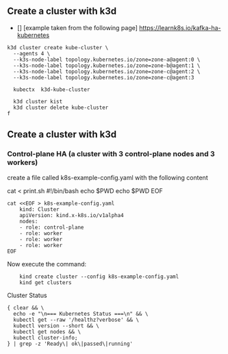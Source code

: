 
## Create a cluster with k3d 


- [] [example taken from the following page] https://learnk8s.io/kafka-ha-kubernetes

```
k3d cluster create kube-cluster \
  --agents 4 \
  --k3s-node-label topology.kubernetes.io/zone=zone-a@agent:0 \
  --k3s-node-label topology.kubernetes.io/zone=zone-b@agent:1 \
  --k3s-node-label topology.kubernetes.io/zone=zone-c@agent:2 \
  --k3s-node-label topology.kubernetes.io/zone=zone-c@agent:3

  kubectx  k3d-kube-cluster

  k3d cluster kist
  k3d cluster delete kube-cluster
f

```


## Create a cluster with k3d 
### Control-plane HA (a cluster with 3 control-plane nodes and 3 workers) 

  create a file called k8s-example-config.yaml with the following content


cat <<EOF > print.sh
#!/bin/bash
echo \$PWD
echo $PWD
EOF

```
cat <<EOF > k8s-example-config.yaml
    kind: Cluster
    apiVersion: kind.x-k8s.io/v1alpha4
    nodes:
    - role: control-plane
    - role: worker
    - role: worker
    - role: worker
EOF
```

  Now execute the command:

```
    kind create cluster --config k8s-example-config.yaml
    kind get clusters

```

  Cluster Status 

```
{ clear && \
  echo -e "\n=== Kubernetes Status ===\n" && \
  kubectl get --raw '/healthz?verbose' && \
  kubectl version --short && \
  kubectl get nodes && \
  kubectl cluster-info; 
} | grep -z 'Ready\| ok\|passed\|running'

```

